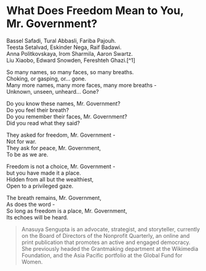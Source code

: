 
# What Does Freedom Mean to You, Mr. Government?

<p>Bassel Safadi, Tural Abbasli, Fariba Pajouh.<br>
Teesta Setalvad, Eskinder Nega, Raif Badawi.<br>
Anna Politkovskaya, Irom Sharmila, Aaron Swartz.<br>
Liu Xiaobo, Edward Snowden, Fereshteh Ghazi.[^1]</p>

<p>So many names, so many faces, so many breaths.<br>
Choking, or gasping, or... gone.<br>
Many more names, many more faces, many more breaths -<br>
Unknown, unseen, unheard... Gone?<br></p>

<p>Do you know these names, Mr. Government?<br>
Do you feel their breath?<br>
Do you remember their faces, Mr. Government?<br>
Did you read what they said?<br></p>

<p>They asked for freedom, Mr. Government -<br>
Not for war.<br>
They ask for peace, Mr. Government,<br>
To be as we are.</p>

<p>Freedom is not a choice, Mr. Government -<br>
but you have made it a place.<br>
Hidden from all but the wealthiest,<br>
Open to a privileged gaze.</p>

<p>The breath remains, Mr. Government,<br>
As does the word -<br>
So long as freedom is a place, Mr. Government,<br>
Its echoes will be heard.</p>

[^1]: These are names of journalists/writers/Internet activists from different parts of the world who have been harassed, imprisoned, or disappeared by their governments in the past few years. This list of names is obviously not meant to be either comprehensive, or representative; it invokes poetic license to remind us of what – and who – is at stake.

> Anasuya Sengupta is an advocate, strategist, and storyteller, currently on the
Board of Directors of the Nonprofit Quarterly, an online and print publication
that promotes an active and engaged democracy. She previously headed the
Grantmaking department at the Wikimedia Foundation, and the Asia Pacific
portfolio at the Global Fund for Women.
